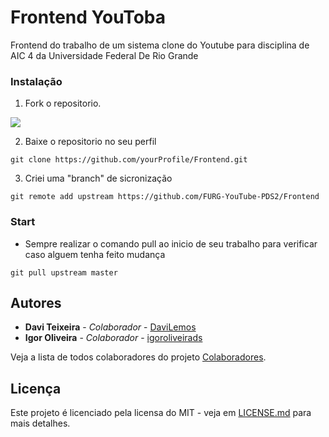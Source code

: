 # Frontend YouToba

Frontend do trabalho de um sistema clone do Youtube para disciplina de AIC 4 da Universidade Federal De Rio Grande

### Instalação

1. Fork o repositorio.

![](https://cdn.discordapp.com/attachments/704786714769490101/773372116845330462/unknown.png)

2. Baixe o repositorio no seu perfil
```
git clone https://github.com/yourProfile/Frontend.git
```
3. Criei uma "branch" de sicronização

```
git remote add upstream https://github.com/FURG-YouTube-PDS2/Frontend
```

### Start

* Sempre realizar o comando pull ao inicio de seu trabalho para verificar caso alguem tenha feito mudança

```
git pull upstream master
```


## Autores
* **Davi Teixeira** - *Colaborador* - [DaviLemos](https://github.com/DaviLemos)
* **Igor Oliveira** - *Colaborador* - [igoroliveirads](https://github.com/igoroliveirads)

Veja a lista de todos colaboradores do projeto [Colaboradores](https://github.com/orgs/FURG-YouTube-PDS2/people).

## Licença
Este projeto é licenciado pela licensa do MIT - veja em [LICENSE.md](LICENSE.md) para mais detalhes.
